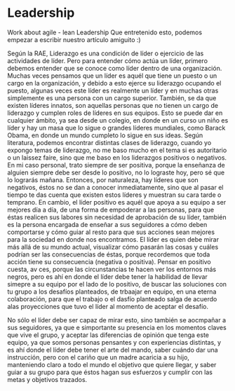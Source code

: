 # Leadership
Work about agile - lean Leadership
Que entretenido esto, podemos empezar a escribir nuestro artículo amiguito :)

Según la RAE, Liderazgo es una condición de líder o ejercicio de las actividades de líder. Pero para entender cómo actúa un líder, primero debemos entender que se conoce como líder dentro de una organización. Muchas veces pensamos que un líder es aquél que tiene un puesto o un cargo en la organización, y debido a esto ejerce su liderazgo ocupando el puesto, algunas veces este líder es realmente un líder y en muchas otras simplemente es una persona con un cargo superior. También, se da que existen líderes innatos, son aquellas personas que no tienen un cargo de liderazgo y cumplen roles de líderes en sus equipos. Esto se puede dar en cualquier ámbito, ya sea desde un colegio, en donde en un curso un niño es líder y hay un masa que lo sigue o grandes líderes mundiales, como Barack Obama, en donde un mundo cumpleto lo sigue en sus ideas. 
Según literatura, podemos encontrar distintas clases de liderazgo, cuando yo expongo temas de liderazgo, no me baso mucho en el tema si es autoritario o un laissez faire, sino que me baso en los liderazgos positivos o negativos. En mi caso personal, trato siempre de ser positiva, porque la enseñanza de alguien siempre debe ser desde lo positivo, no lo lograste hoy, pero sé que lo lograrás mañana. Entonces, por naturaleza, hay líderes que son negativos, éstos no se dan a conocer inmediatamente, sino que al pasar el tiempo te das cuenta que existen estos líderes y muestran su cara tarde o temprano. En cambio, el líder positivo es aquél que apoya a su equipo a ser mejores día a día, de una forma de empoderar a las personas, para que éstas realicen sus labores sin necesidad de aprobación de su líder, también es la persona encargada de enseñar a sus seguidores a cómo deben comportarse y cómo guiar al resto para que sus acciones sean mejores para la sociedad en donde nos encontramos. 
El líder es quien debe mirar más allá de su mundo actual, visualizar cómo pasarán las cosas y cuáles podrían ser las consecuencias de éstas, porque recordemos que toda acción tiene su consecuencia (negativa o positiva). Pensar en positivo cuesta, av ces, porque las circunstancias te hacen ver los entornos más negros, pero es ahí en donde el líder debe tener la habilidad de llevar simepre a su equipo por el lado de lo positivo, de buscar las soluciones con tu grupo a los desafíos planteados, de trbaajar en equipo, en una eterna colaboración, para que el trabajo o el dasfío planteado salga de acuerdo alas proyecciones que tuvo el líder al momento de aceptar el desafío. 

No sólo el líder debe ser capaz de mirar esto, sino también se aocmpañar a sus seguidores, ya que e simportante su presencia en los momentos claves que vive el grupo, y aceptar las diferencias de opinión que tenga este equipo, ya que somos personas pensantes y con experiencias distintas, y es ahí donde el líder debe tener el arte del mando, saber cuándo dar una instrucción, pero con el cariño que un madre acaricia a su hijo, manteniendo claro a todo el mundo el objetivo que quiere llegar, y saber guiar a su grupo para que éstos hagan sus esfuerzos y cumplir con las metas y objetivos trazados. 
